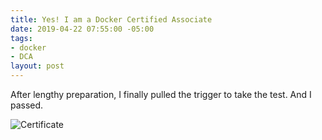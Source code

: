 ```yaml
---
title: Yes! I am a Docker Certified Associate
date: 2019-04-22 07:55:00 -05:00
tags:
- docker
- DCA
layout: post
---
```


After lengthy preparation, I finally pulled the trigger to take the test. And I passed.


![Certificate](https://api.accredible.com/v1/frontend/credential_website_embed_image/certificate/12881280)


